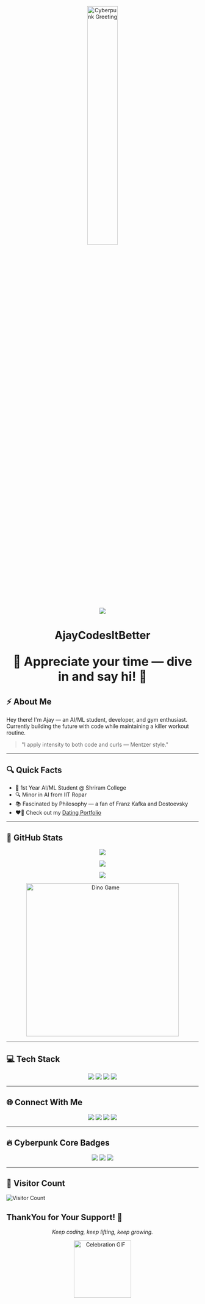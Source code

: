 <p align="center">
  <img src="https://user-images.githubusercontent.com/74038190/226190894-18e959ba-d458-4a94-ac44-790190f2a947.gif" alt="Cyberpunk Greeting" width="40%" />
</p>




<!-- TYPING ANIMATION -->
<p align="center">
  <img src="https://readme-typing-svg.demolab.com?font=Fira+Code&size=24&pause=1000&color=00F0FF&center=true&vCenter=true&width=600&lines=AI%2FML+Student;Mike+Mentzer+Lifter+%7C+Heavy+Duty+Fan;AjayCodesItBetter+is+Live+and+Learning!" />
</p>

<!-- HEADER TITLE -->
<h1 align="center">AjayCodesItBetter</h1>
<p align="center">

<p align="center" style="font-size: 32px; font-weight: bold;">
  🎉 Appreciate your time — dive in and say hi! 🎉
</p>

## ⚡ About Me  
Hey there! I'm Ajay — an AI/ML student, developer, and gym enthusiast. Currently building the future with code while maintaining a killer workout routine.

> "I apply intensity to both code and curls — Mentzer style."

---

## 🔍 Quick Facts
- 🧠 1st Year AI/ML Student @ Shriram College  
- 🔍 Minor in AI from IIT Ropar  
- 📚 Fascinated by Philosophy — a fan of Franz Kafka and Dostoevsky   
- ❤‍🔥 Check out my [Dating Portfolio](https://ajaydoesitbetter.netlify.app)  

---

## 🚀 GitHub Stats

<p align="center">
  <img src="https://github-readme-stats.vercel.app/api?username=ajaycodesitbetter&show_icons=true&theme=tokyonight" />
</p>
<p align="center">
  <img src="https://github-readme-streak-stats-eight.vercel.app/?user=ajaycodesitbetter&theme=tokyonight" />
</p>
<p align="center">
  <img src="https://github-readme-stats.vercel.app/api/top-langs/?username=ajaycodesitbetter&layout=compact&theme=tokyonight" />
</p>
<p align="center">
  <img src="https://user-images.githubusercontent.com/74038190/212284136-03988914-d899-44b4-b1d9-4eeccf656e44.gif" alt="Dino Game" width="400" />
</p>

---

## 💻 Tech Stack

<p align="center">
  <img src="https://img.shields.io/badge/C++-00599C?style=for-the-badge&logo=cplusplus&logoColor=white"/>
  <img src="https://img.shields.io/badge/Python-FFD43B?style=for-the-badge&logo=python&logoColor=blue"/>
  <img src="https://img.shields.io/badge/Firebase-ffca28?style=for-the-badge&logo=firebase&logoColor=black"/>
  <img src="https://img.shields.io/badge/TensorFlow-FF6F00?style=for-the-badge&logo=tensorflow&logoColor=white"/>
</p>

---

## 🌐 Connect With Me

<p align="center">
  <a href="https://www.linkedin.com/in/hot-ajaymathuriya"><img src="https://img.shields.io/badge/LinkedIn-hot--ajaymathuriya-0077B5?style=for-the-badge&logo=linkedin&logoColor=white"/></a>
  <a href="https://www.instagram.com/simplemancomplexmind"><img src="https://img.shields.io/badge/Instagram-simplemancomplexmind-E4405F?style=for-the-badge&logo=instagram&logoColor=white"/></a>
  <a href="https://www.snapchat.com/add/seekin4reality"><img src="https://img.shields.io/badge/Snap-seekin4reality-FFFC00?style=for-the-badge&logo=snapchat&logoColor=black"/></a>
  <a href="mailto:ajaymathuriya@protonmail.com"><img src="https://img.shields.io/badge/Email-ajaymathuriya@protonmail.com-8B89CC?style=for-the-badge&logo=protonmail&logoColor=white"/></a>
</p>

---

## 🔥 Cyberpunk Core Badges

<p align="center">
  <img src="https://img.shields.io/badge/Gym%20Warrior-Heavy%20Duty%20Style-%23FF007F" />
  <img src="https://img.shields.io/badge/Cyberpunk-Vibes-%2300FFFF" />
  <img src="https://img.shields.io/badge/AI%2FML-Explorer-%23FF00FF" />
</p>

---

## 👀 Visitor Count
![Visitor Count](https://count.getloli.com/@ajaycodesitbetter?theme=green&darkmode=1)




## ThankYou for Your Support! 🙏

<p align="center">
  <em>Keep coding, keep lifting, keep growing.</em>
</p>

<p align="center">
  <img src="https://user-images.githubusercontent.com/74038190/214644145-264f4759-7633-441e-9d67-d8dda9d50d26.gif" alt="Celebration GIF" width="150px" />
</p>

